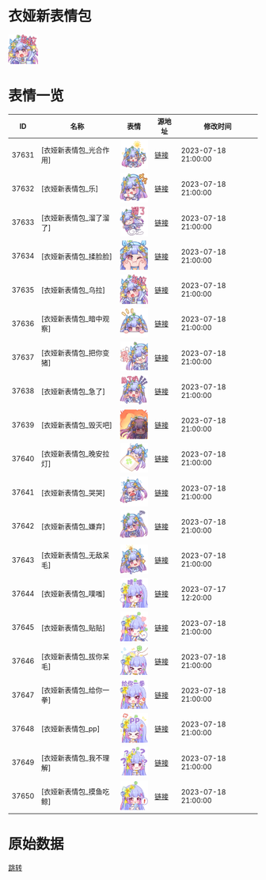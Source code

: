 # 衣娅新表情包

<img src="./cover.png" height="60" alt="cover" />

# 表情一览

|ID|名称|表情|源地址|修改时间|
|----|----|----|----|----|
|37631|[衣娅新表情包_光合作用]|<img src="./pic/037631_%5B衣娅新表情包_光合作用%5D.png" height="60" alt="光合作用"/>|[链接](https://i0.hdslb.com/bfs/garb/325e1b0e06baa03f3332260aa95a10a6f2983d78.png)|2023-07-18 21:00:00|
|37632|[衣娅新表情包_乐]|<img src="./pic/037632_%5B衣娅新表情包_乐%5D.png" height="60" alt="乐"/>|[链接](https://i0.hdslb.com/bfs/garb/8f346eea814d141e6e5194ed4dd94adef024f261.png)|2023-07-18 21:00:00|
|37633|[衣娅新表情包_溜了溜了]|<img src="./pic/037633_%5B衣娅新表情包_溜了溜了%5D.png" height="60" alt="溜了溜了"/>|[链接](https://i0.hdslb.com/bfs/garb/c8c1bfb65915e547cd107111ab27ddff62477e99.png)|2023-07-18 21:00:00|
|37634|[衣娅新表情包_揉脸脸]|<img src="./pic/037634_%5B衣娅新表情包_揉脸脸%5D.png" height="60" alt="揉脸脸"/>|[链接](https://i0.hdslb.com/bfs/garb/7a8e8361435738f615dceb80988464e746d51727.png)|2023-07-18 21:00:00|
|37635|[衣娅新表情包_乌拉]|<img src="./pic/037635_%5B衣娅新表情包_乌拉%5D.png" height="60" alt="乌拉"/>|[链接](https://i0.hdslb.com/bfs/garb/a85522b14f7815021389ada4708c2034328112db.png)|2023-07-18 21:00:00|
|37636|[衣娅新表情包_暗中观察]|<img src="./pic/037636_%5B衣娅新表情包_暗中观察%5D.png" height="60" alt="暗中观察"/>|[链接](https://i0.hdslb.com/bfs/garb/e5e47ada2710f51e225ccea5f63886c5f0f0bf13.png)|2023-07-18 21:00:00|
|37637|[衣娅新表情包_把你变猪]|<img src="./pic/037637_%5B衣娅新表情包_把你变猪%5D.png" height="60" alt="把你变猪"/>|[链接](https://i0.hdslb.com/bfs/garb/60b91600ee6eba6c0483d76d8112c902d793a77b.png)|2023-07-18 21:00:00|
|37638|[衣娅新表情包_急了]|<img src="./pic/037638_%5B衣娅新表情包_急了%5D.png" height="60" alt="急了"/>|[链接](https://i0.hdslb.com/bfs/garb/8c2fb1813009a1a009917f27edc1495e78e1abfe.png)|2023-07-18 21:00:00|
|37639|[衣娅新表情包_毁灭吧]|<img src="./pic/037639_%5B衣娅新表情包_毁灭吧%5D.png" height="60" alt="毁灭吧"/>|[链接](https://i0.hdslb.com/bfs/garb/dd6791f21d4695ef63dbec8779aeddfe3f021b81.png)|2023-07-18 21:00:00|
|37640|[衣娅新表情包_晚安拉灯]|<img src="./pic/037640_%5B衣娅新表情包_晚安拉灯%5D.png" height="60" alt="晚安拉灯"/>|[链接](https://i0.hdslb.com/bfs/garb/6ceb8bfeabc78e2a1019a32ccb29811508dcac15.png)|2023-07-18 21:00:00|
|37641|[衣娅新表情包_哭哭]|<img src="./pic/037641_%5B衣娅新表情包_哭哭%5D.png" height="60" alt="哭哭"/>|[链接](https://i0.hdslb.com/bfs/garb/e9d60cbafece74c8d6e743953004a37050a8b185.png)|2023-07-18 21:00:00|
|37642|[衣娅新表情包_嫌弃]|<img src="./pic/037642_%5B衣娅新表情包_嫌弃%5D.png" height="60" alt="嫌弃"/>|[链接](https://i0.hdslb.com/bfs/garb/8814b24b5048cdb2e8ccaea51b52c4489072b819.png)|2023-07-18 21:00:00|
|37643|[衣娅新表情包_无敌呆毛]|<img src="./pic/037643_%5B衣娅新表情包_无敌呆毛%5D.png" height="60" alt="无敌呆毛"/>|[链接](https://i0.hdslb.com/bfs/garb/c3619fc74d1532376367f6f154b4b2a047fad032.png)|2023-07-18 21:00:00|
|37644|[衣娅新表情包_噗嗤]|<img src="./pic/037644_%5B衣娅新表情包_噗嗤%5D.png" height="60" alt="噗嗤"/>|[链接](https://i0.hdslb.com/bfs/garb/533cc9bcc6f280e3246c3d2c78431959f3054bfc.png)|2023-07-17 12:20:00|
|37645|[衣娅新表情包_贴贴]|<img src="./pic/037645_%5B衣娅新表情包_贴贴%5D.png" height="60" alt="贴贴"/>|[链接](https://i0.hdslb.com/bfs/garb/1267b5dc4c3ab6d0dd2cd96e0ab4c44c2a30b91a.png)|2023-07-18 21:00:00|
|37646|[衣娅新表情包_拔你呆毛]|<img src="./pic/037646_%5B衣娅新表情包_拔你呆毛%5D.png" height="60" alt="拔你呆毛"/>|[链接](https://i0.hdslb.com/bfs/garb/1dada6fcfd69965e624cdb117076ce6589913e24.png)|2023-07-18 21:00:00|
|37647|[衣娅新表情包_给你一拳]|<img src="./pic/037647_%5B衣娅新表情包_给你一拳%5D.png" height="60" alt="给你一拳"/>|[链接](https://i0.hdslb.com/bfs/garb/a910ab9692e7a03897f0927fd738fcbe95525172.png)|2023-07-18 21:00:00|
|37648|[衣娅新表情包_pp]|<img src="./pic/037648_%5B衣娅新表情包_pp%5D.png" height="60" alt="pp"/>|[链接](https://i0.hdslb.com/bfs/garb/abcd09e6f01c506a308b76a54be4f258116417c0.png)|2023-07-18 21:00:00|
|37649|[衣娅新表情包_我不理解]|<img src="./pic/037649_%5B衣娅新表情包_我不理解%5D.png" height="60" alt="我不理解"/>|[链接](https://i0.hdslb.com/bfs/garb/639cad857c9e0c8a972a9b6a37e43524144a3a18.png)|2023-07-18 21:00:00|
|37650|[衣娅新表情包_摸鱼吃鲸]|<img src="./pic/037650_%5B衣娅新表情包_摸鱼吃鲸%5D.png" height="60" alt="摸鱼吃鲸"/>|[链接](https://i0.hdslb.com/bfs/garb/5f73c69cc100232f082e37a8436fa8cd288ccdab.png)|2023-07-18 21:00:00|

# 原始数据

[跳转](./raw.json)

